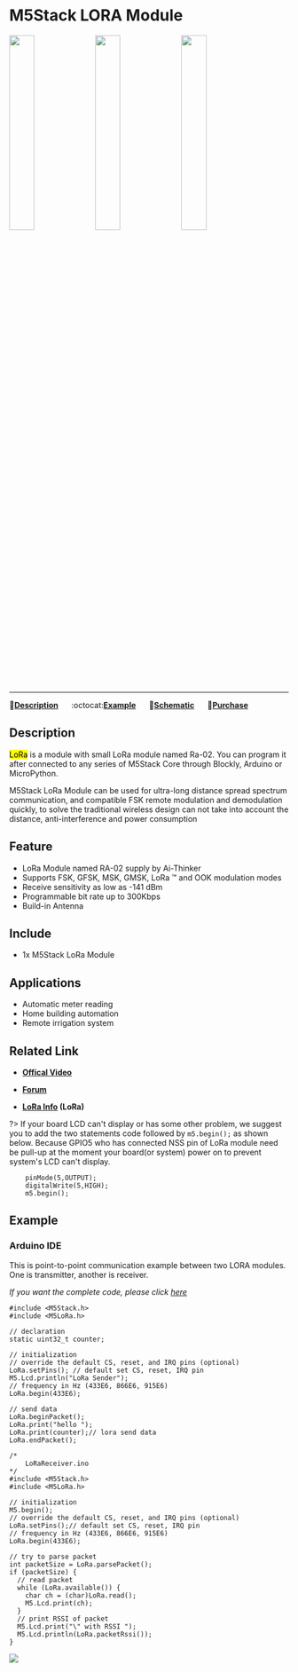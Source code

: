 # M5Stack LORA Module

<img src="assets/img/product_pics/module/module_lora_01.png" width="30%" height="30%"> <img src="assets/img/product_pics/module/module_lora_02.png" width="30%" height="30%"> <img src="assets/img/product_pics/module/module_lora_03.png" width="30%" height="30%">

***

:memo:**[Description](#Description)**&nbsp;&nbsp;&nbsp;&nbsp;&nbsp;&nbsp;:octocat:**[Example](#Example)**&nbsp;&nbsp;&nbsp;&nbsp;&nbsp;&nbsp;:electric_plug:**[Schematic](#Schematic)**&nbsp;&nbsp;&nbsp;&nbsp;&nbsp;&nbsp;🛒**[Purchase](https://www.aliexpress.com/store/product/M5Stack-Official-Stock-Offer-LoRa-Module-for-ESP32-DIY-Development-Kit-Wireless-433MHz-Built-in-Antenna/3226069_32839736315.html?spm=2114.12010615.8148356.22.25e96be7xE1y22.html)**

## Description

<mark>LoRa</mark> is a module with small LoRa module named Ra-02.
You can program it after connected to any series of M5Stack Core through
Blockly, Arduino or MicroPython.

M5Stack LoRa Module can be used for ultra-long distance spread spectrum
communication, and compatible FSK remote modulation and demodulation
quickly, to solve the traditional wireless design can not take into
account the distance, anti-interference and power consumption

## Feature

-  LoRa Module named RA-02 supply by Ai-Thinker
-  Supports FSK, GFSK, MSK, GMSK, LoRa ™ and OOK modulation modes
-  Receive sensitivity as low as -141 dBm
-  Programmable bit rate up to 300Kbps
-  Build-in Antenna

## Include

-  1x M5Stack LoRa Module

## Applications

-  Automatic meter reading
-  Home building automation
-  Remote irrigation system

## Related Link

- **[Offical Video](https://www.youtube.com/channel/UCozgFVglWYQXbvTmGyS739w)**

- **[Forum](http://forum.m5stack.com/)**

- **[LoRa Info](http://wiki.ai-thinker.com/lora) (LoRa)**

?> If your board LCD can't display or has some other problem, we suggest you to add the two statements code followed by ``m5.begin();`` as shown below. Because GPIO5 who has connected NSS pin of LoRa module need be pull-up at the moment your board(or system) power on to prevent system's LCD can't display.
```arduino
    pinMode(5,OUTPUT);
    digitalWrite(5,HIGH);
    m5.begin();
```

## Example

### Arduino IDE

This is point-to-point communication example between two LORA modules. One is transmitter, another is receiver.

*If you want the complete code, please click [here](https://github.com/m5stack/M5-ProductExampleCodes/tree/master/Module/LORA/Arduino)*

```arduino
#include <M5Stack.h>
#include <M5LoRa.h>

// declaration
static uint32_t counter;

// initialization
// override the default CS, reset, and IRQ pins (optional)
LoRa.setPins(); // default set CS, reset, IRQ pin
M5.Lcd.println("LoRa Sender");
// frequency in Hz (433E6, 866E6, 915E6)
LoRa.begin(433E6);

// send data
LoRa.beginPacket();
LoRa.print("hello ");
LoRa.print(counter);// lora send data
LoRa.endPacket();
```

```arduino
/*
    LoRaReceiver.ino
*/
#include <M5Stack.h>
#include <M5LoRa.h>

// initialization
M5.begin();
// override the default CS, reset, and IRQ pins (optional)
LoRa.setPins();// default set CS, reset, IRQ pin
// frequency in Hz (433E6, 866E6, 915E6)
LoRa.begin(433E6);

// try to parse packet
int packetSize = LoRa.parsePacket();
if (packetSize) {
  // read packet
  while (LoRa.available()) {
    char ch = (char)LoRa.read();
    M5.Lcd.print(ch);
  }
  // print RSSI of packet
  M5.Lcd.print("\" with RSSI ");
  M5.Lcd.println(LoRa.packetRssi());
}
```

<img src="assets/img/product_pics/module/module_example/LORA/example_module_lora_01.png">